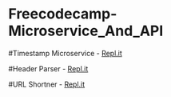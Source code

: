 # Freecodecamp-Microservice_And_API

#Timestamp Microservice - [Repl.it](https://replit.com/@JaspreetSingh32/Timestamp-Microservice)

#Header Parser - [Repl.it](https://Header-Parser.jaspreetsingh32.repl.co)

#URL Shortner - [Repl.it](https://build-a-URL-shortener.jaspreetsingh32.repl.co)
